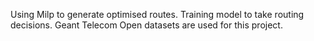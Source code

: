 Using Milp to generate optimised routes.
Training model to take routing decisions.
Geant Telecom Open datasets are used for this project.
